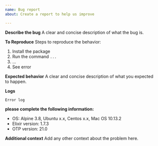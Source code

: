 ```yaml
---
name: Bug report
about: Create a report to help us improve

---
```


**Describe the bug**
A clear and concise description of what the bug is.

**To Reproduce**
Steps to reproduce the behavior:
1. Install the package
2. Run the command `...`
3. ...
4. See error

**Expected behavior**
A clear and concise description of what you expected to happen.

**Logs**
```
Error log
```

**please complete the following information:**
 - OS: Alpine 3.8, Ubuntu x.x, Centos x.x, Mac OS 10.13.2
 - Elixir version: 1.7.3
 - OTP version: 21.0

**Additional context**
Add any other context about the problem here.
